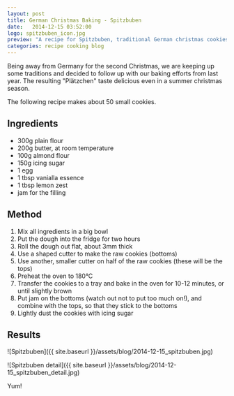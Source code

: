```yaml
---
layout: post
title: German Christmas Baking - Spitzbuben
date:   2014-12-15 03:52:00
logo: spitzbuben_icon.jpg
preview: "A recipe for Spitzbuben, traditional German christmas cookies."
categories: recipe cooking blog
---
```

Being away from Germany for the second Christmas, we are keeping up some traditions
and decided to follow up with our baking efforts from last year.
The resulting "Plätzchen" taste delicious even in a summer christmas season.

The following recipe makes about 50 small cookies.

## Ingredients

* 300g plain flour
* 200g butter, at room temperature
* 100g almond flour
* 150g icing sugar
* 1 egg
* 1 tbsp vanialla essence
* 1 tbsp lemon zest
* jam for the filling

## Method

1. Mix all ingredients in a big bowl
2. Put the dough into the fridge for two hours
3. Roll the dough out flat, about 3mm thick
4. Use a shaped cutter to make the raw cookies (bottoms)
5. Use another, smaller cutter on half of the raw cookies (these will be the tops)
6. Preheat the oven to 180°C
7. Transfer the cookies to a tray and bake in the oven for 10-12 minutes, or until slightly brown
8. Put jam on the bottoms (watch out not to put too much on!), and combine with the tops, so that they stick to the bottoms
8. Lightly dust the cookies with icing sugar

## Results
![Spitzbuben]({{ site.baseurl }}/assets/blog/2014-12-15_spitzbuben.jpg)

![Spitzbuben detail]({{ site.baseurl }}/assets/blog/2014-12-15_spitzbuben_detail.jpg)

Yum!
